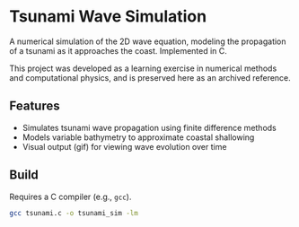 # Tsunami Wave Simulation

A numerical simulation of the 2D wave equation, modeling the propagation of a tsunami as it approaches the coast. Implemented in C.

This project was developed as a learning exercise in numerical methods and computational physics, and is preserved here as an archived reference.

## Features

- Simulates tsunami wave propagation using finite difference methods
- Models variable bathymetry to approximate coastal shallowing
- Visual output (gif) for viewing wave evolution over time

## Build

Requires a C compiler (e.g., `gcc`).

```bash
gcc tsunami.c -o tsunami_sim -lm
